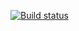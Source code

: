 [![Build status](https://ci.appveyor.com/api/projects/status/jcdro87r0fjw45yk?svg=true)](https://ci.appveyor.com/project/Lst47/behaviourdrivendevelopment)

